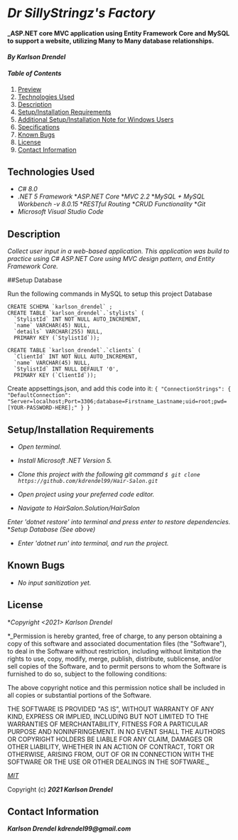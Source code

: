 # _Dr SillyStringz's Factory_

#### _ASP.NET core MVC application using Entity Framework Core and MySQL to support a website, utilizing Many to Many database relationships.

#### _By **Karlson Drendel**_

#### _Table of Contents_

1. [Preview](#preview)
2. [Technologies Used](#technologies)
3. [Description](#description)
4. [Setup/Installation Requirements](#setup)
5. [Additional Setup/Installation Note for Windows Users](#windows)
6. [Specifications](#specs)
7. [Known Bugs](#bugs)
8. [License](#license)
9. [Contact Information](#contact)


## Technologies Used <a id="technologies"></a>

* _C# 8.0_
* _.NET 5 Framework_
*_ASP.NET Core_
*_MVC 2.2_
*_MySQL + MySQL Workbench -v 8.0.15_
*_RESTful Routing_
*_CRUD Functionality_
*_Git_
* _Microsoft Visual Studio Code_

## Description <a id="description"></a>

_Collect user input in a web-based application. This application was build to practice using C# ASP.NET Core using MVC design pattern, and Entity Framework Core._

##Setup Database

Run the following commands in MySQL to setup this project Database
  ```
  CREATE SCHEMA `karlson_drendel` ;
  CREATE TABLE `karlson_drendel`.`stylists` (
    `StylistId` INT NOT NULL AUTO_INCREMENT,
    `name` VARCHAR(45) NULL,
    `details` VARCHAR(255) NULL,
    PRIMARY KEY (`StylistId`));

  CREATE TABLE `karlson_drendel`.`clients` (
    `ClientId` INT NOT NULL AUTO_INCREMENT,
    `name` VARCHAR(45) NULL,
    `StylistId` INT NULL DEFAULT '0',
    PRIMARY KEY (`ClientId`));

  ```
    
    
Create appsettings.json, and add this code into it:
    ```
    {
        "ConnectionStrings": {
            "DefaultConnection": "Server=localhost;Port=3306;database=Firstname_Lastname;uid=root;pwd=[YOUR-PASSWORD-HERE];"
        }
    }
    ```



## Setup/Installation Requirements <a id="setup"></a>

* _Open terminal._

* _Install Microsoft .NET Version 5._

* _Clone this project with the following git command `$ git clone https://github.com/kdrendel99/Hair-Salon.git`_

* _Open project using your preferred code editor._

* _Navigate to HairSalon.Solution/HairSalon_

_Enter 'dotnet restore' into terminal and press enter to restore dependencies._
*_Setup Database (See above)_


* _Enter 'dotnet run' into terminal, and run the project._



## Known Bugs <a id="bugs"></a>
* _No input sanitization yet._


## License <a id="license"></a>

*_Copyright <2021> Karlson Drendel_

*_Permission is hereby granted, free of charge, to any person obtaining a copy of this software and associated documentation files (the "Software"), to deal in the Software without restriction, including without limitation the rights to use, copy, modify, merge, publish, distribute, sublicense, and/or sell copies of the Software, and to permit persons to whom the Software is furnished to do so, subject to the following conditions:

The above copyright notice and this permission notice shall be included in all copies or substantial portions of the Software.

THE SOFTWARE IS PROVIDED "AS IS", WITHOUT WARRANTY OF ANY KIND, EXPRESS OR IMPLIED, INCLUDING BUT NOT LIMITED TO THE WARRANTIES OF MERCHANTABILITY, FITNESS FOR A PARTICULAR PURPOSE AND NONINFRINGEMENT. IN NO EVENT SHALL THE AUTHORS OR COPYRIGHT HOLDERS BE LIABLE FOR ANY CLAIM, DAMAGES OR OTHER LIABILITY, WHETHER IN AN ACTION OF CONTRACT, TORT OR OTHERWISE, ARISING FROM, OUT OF OR IN CONNECTION WITH THE SOFTWARE OR THE USE OR OTHER DEALINGS IN THE SOFTWARE._


*[MIT](https://choosealicense.com/licenses/mit/)*

Copyright (c) **_2021 Karlson Drendel_**

## Contact Information <a id="contact"></a>
**_Karlson Drendel kdrendel99@gmail.com_**
